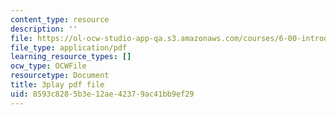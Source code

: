 ```yaml
---
content_type: resource
description: ''
file: https://ol-ocw-studio-app-qa.s3.amazonaws.com/courses/6-00-introduction-to-computer-science-and-programming-fall-2008/8593c8285b3e12ae42379ac41bb9ef29_kDhR4Zm53zc.pdf
file_type: application/pdf
learning_resource_types: []
ocw_type: OCWFile
resourcetype: Document
title: 3play pdf file
uid: 8593c828-5b3e-12ae-4237-9ac41bb9ef29
---
```


